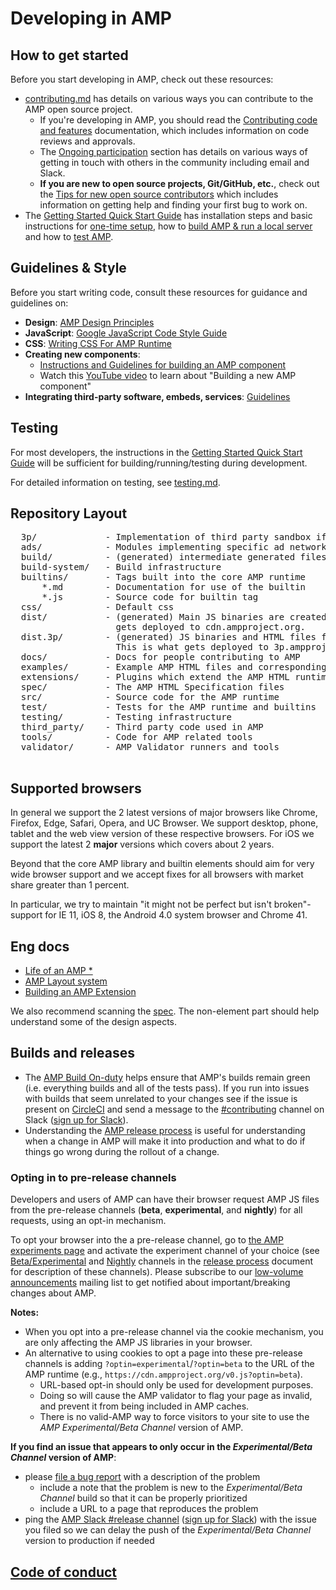 # Developing in AMP

## How to get started

Before you start developing in AMP, check out these resources:

-   [contributing.md](./contributing.md) has details on various ways you can contribute to the AMP open source project.
    -   If you're developing in AMP, you should read the [Contributing code and features](./contributing-code.md) documentation, which includes information on code reviews and approvals.
    -   The [Ongoing participation](./contributing.md#ongoing-participation) section has details on various ways of getting in touch with others in the community including email and Slack.
    -   **If you are new to open source projects, Git/GitHub, etc.**, check out the [Tips for new open source contributors](./contributing.md#tips-for-new-open-source-contributors) which includes information on getting help and finding your first bug to work on.
-   The [Getting Started Quick Start Guide](getting-started-quick.md) has installation steps and basic instructions for [one-time setup](getting-started-quick.md#one-time-setup), how to [build AMP & run a local server](getting-started-quick.md#build-amp--run-a-local-server) and how to [test AMP](getting-started-quick.md#test-amp).

## Guidelines & Style

Before you start writing code, consult these resources for guidance and guidelines on:

-   **Design**: [AMP Design Principles](design-principles.md)
-   **JavaScript**: [Google JavaScript Code Style Guide](https://google.github.io/styleguide/jsguide.html)
-   **CSS**: [Writing CSS For AMP Runtime](writing-css.md)
-   **Creating new components**:
    -   [Instructions and Guidelines for building an AMP component](building-an-amp-extension.md)
    -   Watch this [YouTube video](https://youtu.be/FJEhQFNKeaQ?list=PLXTOW_XMsIDTDXYO-NAi2OpEH0zyguvqX) to learn about "Building a new AMP component"
-   **Integrating third-party software, embeds, services**: [Guidelines](../3p/README.md)

## Testing

For most developers, the instructions in the [Getting Started Quick Start Guide](getting-started-quick.md) will be sufficient for building/running/testing during development.

For detailed information on testing, see [testing.md](testing.md).

## Repository Layout

<pre>
  3p/             - Implementation of third party sandbox iframes.
  ads/            - Modules implementing specific ad networks used in <amp-ad>
  build/          - (generated) intermediate generated files
  build-system/   - Build infrastructure
  builtins/       - Tags built into the core AMP runtime
      *.md        - Documentation for use of the builtin
      *.js        - Source code for builtin tag
  css/            - Default css
  dist/           - (generated) Main JS binaries are created here. This is what
                    gets deployed to cdn.ampproject.org.
  dist.3p/        - (generated) JS binaries and HTML files for 3p embeds and ads
                    This is what gets deployed to 3p.ampproject.net.
  docs/           - Docs for people contributing to AMP
  examples/       - Example AMP HTML files and corresponding assets
  extensions/     - Plugins which extend the AMP HTML runtime's core set of tags
  spec/           - The AMP HTML Specification files
  src/            - Source code for the AMP runtime
  test/           - Tests for the AMP runtime and builtins
  testing/        - Testing infrastructure
  third_party/    - Third party code used in AMP
  tools/          - Code for AMP related tools
  validator/      - AMP Validator runners and tools

</pre>

## Supported browsers

In general we support the 2 latest versions of major browsers like Chrome, Firefox, Edge, Safari, Opera, and UC Browser. We support desktop, phone, tablet and the web view version of these respective browsers. For iOS we support the latest 2 **major** versions which covers about 2 years.

Beyond that the core AMP library and builtin elements should aim for very wide browser support and we accept fixes for all browsers with market share greater than 1 percent.

In particular, we try to maintain "it might not be perfect but isn't broken"-support for IE 11, iOS 8, the Android 4.0 system browser and Chrome 41.

## Eng docs

-   [Life of an AMP \*](https://docs.google.com/document/d/1WdNj3qNFDmtI--c2PqyRYrPrxSg2a-93z5iX0SzoQS0/edit#)
-   [AMP Layout system](../docs/spec/amp-html-layout.md)
-   [Building an AMP Extension](building-an-amp-extension.md)

We also recommend scanning the [spec](../docs/spec/). The non-element part should help understand some of the design aspects.

## Builds and releases

-   The [AMP Build On-duty](build-on-duty.md) helps ensure that AMP's builds remain green (i.e. everything builds and all of the tests pass). If you run into issues with builds that seem unrelated to your changes see if the issue is present on [CircleCI](https://app.circleci.com/pipelines/github/ampproject/amphtml?branch=main) and send a message to the [#contributing](https://amphtml.slack.com/messages/C9HRJ1GPN) channel on Slack ([sign up for Slack](https://bit.ly/amp-slack-signup)).
-   Understanding the [AMP release process](release-schedule.md) is useful for understanding when a change in AMP will make it into production and what to do if things go wrong during the rollout of a change.

### Opting in to pre-release channels

Developers and users of AMP can have their browser request AMP JS files from the pre-release channels (**beta**, **experimental**, and **nightly**) for all requests, using an opt-in mechanism.

To opt your browser into the a pre-release channel, go to [the AMP experiments page](https://cdn.ampproject.org/experiments.html) and activate the experiment channel of your choice (see [Beta/Experimental](release-schedule.md#beta-and-experimental-channels) and [Nightly](release-schedule.md##nightly) channels in the [release process](release-schedule.md) document for description of these channels). Please subscribe to our [low-volume announcements](https://groups.google.com/forum/#!forum/amphtml-announce) mailing list to get notified about important/breaking changes about AMP.

**Notes:**

-   When you opt into a pre-release channel via the cookie mechanism, you are only affecting the AMP JS libraries in your browser.
-   An alternative to using cookies to opt a page into these pre-release channels is adding `?optin=experimental`/`?optin=beta` to the URL of the AMP runtime (e.g., `https://cdn.ampproject.org/v0.js?optin=beta`).
    -   URL-based opt-in should only be used for development purposes.
    -   Doing so will cause the AMP validator to flag your page as invalid, and prevent it from being included in AMP caches.
    -   There is no valid-AMP way to force visitors to your site to use the _AMP Experimental/Beta Channel_ version of AMP.

**If you find an issue that appears to only occur in the _Experimental/Beta Channel_ version of AMP**:

-   please [file a bug report](https://github.com/ampproject/amphtml/issues/new?assignees=&labels=Type%3A+Bug&template=bug-report.yml) with a description of the problem
    -   include a note that the problem is new to the _Experimental/Beta Channel_ build so that it can be properly prioritized
    -   include a URL to a page that reproduces the problem
-   ping the [AMP Slack #release channel](https://amphtml.slack.com/messages/C4NVAR0H3/) ([sign up for Slack](https://bit.ly/amp-slack-signup)) with the issue you filed so we can delay the push of the _Experimental/Beta Channel_ version to production if needed

## [Code of conduct](../CODE_OF_CONDUCT.md)
